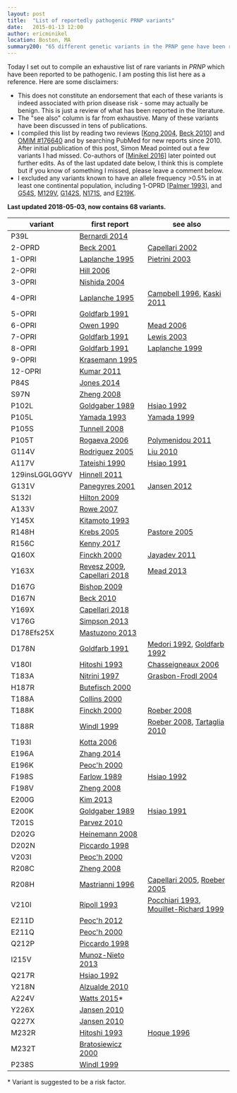 ```yaml
---
layout: post
title:  "List of reportedly pathogenic PRNP variants"
date:   2015-01-13 12:00
author: ericminikel
location: Boston, MA
summary200: "65 different genetic variants in the PRNP gene have been reported to cause prion disease, including missense, nonsense, frameshift, and in-frame insertion and deletions."
---
```


Today I set out to compile an exhaustive list of rare variants in *PRNP* which have been reported to be pathogenic. I am posting this list here as a reference. Here are some disclaimers:

+ This does not constitute an endorsement that each of these variants is indeed associated with prion disease risk - some may actually be benign. This is just a review of what has been reported in the literature.
+ The "see also" column is far from exhaustive. Many of these variants have been discussed in tens of publications.
+ I compiled this list by reading two reviews [[Kong 2004], [Beck 2010]] and [OMIM #176640](http://www.omim.org/entry/176640) and by searching PubMed for new reports since 2010. After initial publication of this post, Simon Mead pointed out a few variants I had missed. Co-authors of [[Minikel 2016]] later pointed out further edits. As of the last updated date below, I think this is complete but if you know of something I missed, please leave a comment below.
+ I excluded any variants known to have an allele frequency >0.5% in at least one continental population, including 1-OPRD [[Palmer 1993]], and [G54S](http://exac.broadinstitute.org/variant/20-4680026-G-A), [M129V](http://exac.broadinstitute.org/variant/20-4680251-A-G), [G142S](http://exac.broadinstitute.org/variant/20-4680290-G-A), [N171S](http://exac.broadinstitute.org/variant/20-4680378-A-G), and [E219K](http://exac.broadinstitute.org/variant/20-4680521-G-A).

**Last updated 2018-05-03, now contains 68 variants.**

| variant | first report | see also |
| ---- | ---- | ---- |
| P39L | [Bernardi 2014](http://www.ncbi.nlm.nih.gov/pubmed/25022973) |  |
| 2-OPRD | [Beck 2001](http://www.ncbi.nlm.nih.gov/pubmed/11468331) | [Capellari 2002](http://www.ncbi.nlm.nih.gov/pubmed/12451210) |
| 1-OPRI | [Laplanche 1995](http://www.ncbi.nlm.nih.gov/pubmed/7655470) | [Pietrini 2003](http://www.ncbi.nlm.nih.gov/pubmed/14610142) |
| 2-OPRI | [Hill 2006](http://www.ncbi.nlm.nih.gov/pubmed/16415305) |  |
| 3-OPRI | [Nishida 2004](http://www.ncbi.nlm.nih.gov/pubmed/15557533) |  |
| 4-OPRI | [Laplanche 1995](http://www.ncbi.nlm.nih.gov/pubmed/7655470) | [Campbell 1996](http://www.ncbi.nlm.nih.gov/pubmed/8618679), [Kaski 2011](http://www.ncbi.nlm.nih.gov/pubmed/21616973) |
| 5-OPRI | [Goldfarb 1991](http://www.ncbi.nlm.nih.gov/pubmed/1683708) |  |
| 6-OPRI | [Owen 1990](http://www.ncbi.nlm.nih.gov/pubmed/2159587) | [Mead 2006](http://www.ncbi.nlm.nih.gov/pubmed/16923955/) |
| 7-OPRI | [Goldfarb 1991](http://www.ncbi.nlm.nih.gov/pubmed/1683708) | [Lewis 2003](http://www.ncbi.nlm.nih.gov/pubmed/12771252) |
| 8-OPRI | [Goldfarb 1991](http://www.ncbi.nlm.nih.gov/pubmed/1683708) | [Laplanche 1999](http://www.ncbi.nlm.nih.gov/pubmed/10581230) |
| 9-OPRI | [Krasemann 1995](http://www.ncbi.nlm.nih.gov/pubmed/8750875) |  |
| 12-OPRI | [Kumar 2011](http://www.ncbi.nlm.nih.gov/pubmed/21911696) |  |
| P84S | [Jones 2014](http://www.ncbi.nlm.nih.gov/pubmed/24814844) |  |
| S97N | [Zheng 2008](http://www.ncbi.nlm.nih.gov/pubmed/18425766) |  |
| P102L | [Goldgaber 1989](http://www.ncbi.nlm.nih.gov/pubmed/2572450) | [Hsiao 1992](http://www.ncbi.nlm.nih.gov/pubmed/1363810) |
| P105L | [Yamada 1993](http://www.ncbi.nlm.nih.gov/pubmed/7902972) | [Yamada 1999](http://www.ncbi.nlm.nih.gov/pubmed/10408557) |
| P105S | [Tunnell 2008](http://www.ncbi.nlm.nih.gov/pubmed/18955686/) |  |
| P105T | [Rogaeva 2006](http://www.ncbi.nlm.nih.gov/pubmed/16831973) | [Polymenidou 2011](http://www.ncbi.nlm.nih.gov/pubmed/20875062) |
| G114V | [Rodriguez 2005](http://www.ncbi.nlm.nih.gov/pubmed/15851745) | [Liu 2010](http://www.ncbi.nlm.nih.gov/pubmed/20028338) |
| A117V | [Tateishi 1990](http://www.ncbi.nlm.nih.gov/pubmed/1699173) | [Hsiao 1991](http://www.ncbi.nlm.nih.gov/pubmed/1674116) |
| 129insLGGLGGYV | [Hinnell 2011](http://www.ncbi.nlm.nih.gov/pubmed/21282596) |  |
| G131V | [Panegyres 2001](http://www.ncbi.nlm.nih.gov/pubmed/11709001) | [Jansen 2012](http://www.ncbi.nlm.nih.gov/pubmed/22558438) |
| S132I | [Hilton 2009](http://www.ncbi.nlm.nih.gov/pubmed/19187063) |  |
| A133V | [Rowe 2007](http://www.ncbi.nlm.nih.gov/pubmed/17353478) |  |
| Y145X | [Kitamoto 1993](http://www.ncbi.nlm.nih.gov/pubmed/8097911) |  |
| R148H | [Krebs 2005](http://www.ncbi.nlm.nih.gov/pubmed/15776279/) | [Pastore 2005](http://www.ncbi.nlm.nih.gov/pubmed/16314483/) |
| R156C | [Kenny 2017](https://www.ncbi.nlm.nih.gov/pubmed/28572272) | |
| Q160X | [Finckh 2000](http://www.ncbi.nlm.nih.gov/pubmed/10631141/) | [Jayadev 2011](http://www.ncbi.nlm.nih.gov/pubmed/21416485/) |
| Y163X | [Revesz 2009](http://www.ncbi.nlm.nih.gov/pubmed/19225789/), [Capellari 2018](https://doi.org/10.1002/acn3.568) | [Mead 2013](http://www.ncbi.nlm.nih.gov/pubmed/24224623/) |
| D167G | [Bishop 2009](http://www.ncbi.nlm.nih.gov/pubmed/20035629) |  |
| D167N | [Beck 2010](http://www.ncbi.nlm.nih.gov/pubmed/20583301) |  |
| Y169X | [Capellari 2018](https://doi.org/10.1002/acn3.568) |  |
| V176G | [Simpson 2013](http://www.ncbi.nlm.nih.gov/pubmed/23857164) |  |
| D178Efs25X | [Mastuzono 2013](http://www.ncbi.nlm.nih.gov/pubmed/23577609) |  |
| D178N | [Goldfarb 1991](http://www.ncbi.nlm.nih.gov/pubmed/1671440) | [Medori 1992](http://www.ncbi.nlm.nih.gov/pubmed/1346338), [Goldfarb 1992](http://www.ncbi.nlm.nih.gov/pubmed/1439789) |
| V180I | [Hitoshi 1993](http://www.ncbi.nlm.nih.gov/pubmed/8138811) | [Chasseigneaux 2006](http://www.ncbi.nlm.nih.gov/pubmed/17029785) |
| T183A | [Nitrini 1997](http://www.ncbi.nlm.nih.gov/pubmed/9266722) | [Grasbon-Frodl 2004](http://www.ncbi.nlm.nih.gov/pubmed/15558291) |
| H187R | [Butefisch 2000](http://www.ncbi.nlm.nih.gov/pubmed/10953183) |  |
| T188A | [Collins 2000](http://www.ncbi.nlm.nih.gov/pubmed/10891990) |  |
| T188K | [Finckh 2000](http://www.ncbi.nlm.nih.gov/pubmed/10631141/) | [Roeber 2008](http://www.ncbi.nlm.nih.gov/pubmed/18478114/) |
| T188R | [Windl 1999](http://www.ncbi.nlm.nih.gov/pubmed/10987652) | [Roeber 2008](http://www.ncbi.nlm.nih.gov/pubmed/18478114/), [Tartaglia 2010](http://www.ncbi.nlm.nih.gov/pubmed/21107135/) |
| T193I | [Kotta 2006](http://www.ncbi.nlm.nih.gov/pubmed/17129366) |  |
| E196A | [Zhang 2014](http://www.ncbi.nlm.nih.gov/pubmed/23787189) |  |
| E196K | [Peoc'h 2000](http://www.ncbi.nlm.nih.gov/pubmed/10790216) |  |
| F198S | [Farlow 1989](http://www.ncbi.nlm.nih.gov/pubmed/2812321) | [Hsiao 1992](http://www.ncbi.nlm.nih.gov/pubmed/1363810) |
| F198V | [Zheng 2008](http://www.ncbi.nlm.nih.gov/pubmed/18425766) |  |
| E200G | [Kim 2013](http://www.ncbi.nlm.nih.gov/pubmed/24330864) |  |
| E200K | [Goldgaber 1989](http://www.ncbi.nlm.nih.gov/pubmed/2572450) | [Hsiao 1991](http://www.ncbi.nlm.nih.gov/pubmed/2008182) |
| T201S | [Parvez 2010](http://www.esc-archive.eu/barcelona10/bar_s8_poster.asp) |  |
| D202G | [Heinemann 2008](http://www.ncbi.nlm.nih.gov/pubmed/18443555) |  |
| D202N | [Piccardo 1998](http://www.ncbi.nlm.nih.gov/pubmed/9786248) |  |
| V203I | [Peoc'h 2000](http://www.ncbi.nlm.nih.gov/pubmed/10790216) |  |
| R208C | [Zheng 2008](http://www.ncbi.nlm.nih.gov/pubmed/18425766) |  |
| R208H | [Mastrianni 1996](http://www.ncbi.nlm.nih.gov/pubmed/8909447) | [Capellari 2005](http://www.ncbi.nlm.nih.gov/pubmed/15753435), [Roeber 2005](http://www.ncbi.nlm.nih.gov/pubmed/15739100) |
| V210I | [Ripoll 1993](http://www.ncbi.nlm.nih.gov/pubmed/8105421) | [Pocchiari 1993](http://www.ncbi.nlm.nih.gov/pubmed/7902693), [Mouillet-Richard 1999](http://www.ncbi.nlm.nih.gov/pubmed/10526198) |
| E211D | [Peoc'h 2012](http://www.ncbi.nlm.nih.gov/pubmed/22965875) |  |
| E211Q | [Peoc'h 2000](http://www.ncbi.nlm.nih.gov/pubmed/10790216) |  |
| Q212P | [Piccardo 1998](http://www.ncbi.nlm.nih.gov/pubmed/9786248) |  |
| I215V | [Munoz-Nieto 2013](http://www.ncbi.nlm.nih.gov/pubmed/22763467) |  |
| Q217R | [Hsiao 1992](http://www.ncbi.nlm.nih.gov/pubmed/1363810) |  |
| Y218N | [Alzualde 2010](http://www.ncbi.nlm.nih.gov/pubmed/20613639) |  |
| A224V | [Watts 2015](http://www.ncbi.nlm.nih.gov/pubmed/26094969)\* |  |
| Y226X | [Jansen 2010](http://www.ncbi.nlm.nih.gov/pubmed/19911184) |  |
| Q227X | [Jansen 2010](http://www.ncbi.nlm.nih.gov/pubmed/19911184) |  |
| M232R | [Hitoshi 1993](http://www.ncbi.nlm.nih.gov/pubmed/8138811) | [Hoque 1996](http://www.ncbi.nlm.nih.gov/pubmed/8922054) |
| M232T | [Bratosiewicz 2000](http://www.ncbi.nlm.nih.gov/pubmed/11693719) |  |
| P238S | [Windl 1999](http://www.ncbi.nlm.nih.gov/pubmed/10987652) |  |

\* Variant is suggested to be a risk factor.


[Beck 2010]: http://www.ncbi.nlm.nih.gov/pubmed/20583301 "Beck JA, Poulter M, Campbell TA, Adamson G, Uphill JB, Guerreiro R, Jackson GS, Stevens JC, Manji H, Collinge J, Mead S. PRNP allelic series from 19 years of prion protein gene sequencing at the MRC Prion Unit. Hum Mutat. 2010 Jul;31(7):E1551-63. doi: 10.1002/humu.21281. PubMed PMID: 20583301."

[Kong 2004]: https://cshmonographs.org/index.php/monographs/article/view/4035 "Qingzhong Kong, Witold K. Surewicz, Robert B. Petersen, Wenquan Zou, Shu G. Chen, Pierluigi Gambetti, Piero Parchi, Sabina Capellari, Lev Goldfarb, Pasquale Montagna, Elio Lugaresi, Pedro Piccardo, Bernardino Ghetti. CSH Monographs Volume 41 (2004): Prion Biology and Diseases, 2nd Ed. Chapter 14: Inherited Prion Diseases. DOI: 10.1101/087969693.41.673"

[Palmer 1993]: http://www.ncbi.nlm.nih.gov/pubmed/8100163 "Palmer MS, Mahal SP, Campbell TA, Hill AF, Sidle KC, Laplanche JL, Collinge J. Deletions in the prion protein gene are not associated with CJD. Hum Mol Genet. 1993 May;2(5):541-4. PubMed PMID: 8100163."

[Minikel 2016]: http://www.ncbi.nlm.nih.gov/pubmed/26791950 "Minikel EV, Vallabh SM, Lek M, Estrada K, Samocha KE, Sathirapongsasuti JF, McLean CY, Tung JY, Yu LP, Gambetti P, Blevins J, Zhang S, Cohen Y, Chen W, Yamada M, Hamaguchi T, Sanjo N, Mizusawa H, Nakamura Y, Kitamoto T, Collins SJ, Boyd A, Will RG, Knight R, Ponto C, Zerr I, Kraus TF, Eigenbrod S, Giese A, Calero M, de Pedro-Cuesta J, Haïk S, Laplanche JL, Bouaziz-Amar E, Brandel JP, Capellari S, Parchi P, Poleggi A, Ladogana A, O'Donnell-Luria AH, Karczewski KJ,  Marshall JL, Boehnke M, Laakso M, Mohlke KL, Kähler A, Chambert K, McCarroll S, Sullivan PF, Hultman CM, Purcell SM, Sklar P, van der Lee SJ, Rozemuller A, Jansen C, Hofman A, Kraaij R, van Rooij JG, Ikram MA, Uitterlinden AG, van Duijn  CM; Exome Aggregation Consortium (ExAC), Daly MJ, MacArthur DG. Quantifying prion disease penetrance using large population control cohorts. Sci Transl Med. 2016 Jan 20;8(322):322ra9. doi: 10.1126/scitranslmed.aad5169. PubMed PMID: 26791950."


